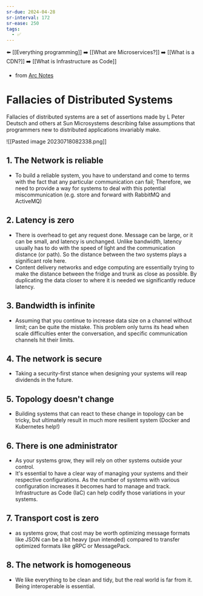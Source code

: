```yaml
---
sr-due: 2024-04-28
sr-interval: 172
sr-ease: 250
tags:
  - ✅
---
```


⬅️ [[Everything programming]]
➡️ [[What are Microservices?]]
➡️ [[What is a CDN?]]
➡️ [[What is Infrastructure as Code]]

- from [Arc Notes](https://architecturenotes.co/fallacies-of-distributed-systems/)

# Fallacies of Distributed Systems

Fallacies of distributed systems are a set of assertions made by L Peter Deutsch and others at Sun Microsystems describing false assumptions that programmers new to distributed applications invariably make.

![[Pasted image 20230718082338.png]]

## 1. The Network is reliable

- To build a reliable system, you have to understand and come to terms with the fact that any particular communication can fail; Therefore, we need to provide a way for systems to deal with this potential miscommunication (e.g. store and forward with RabbitMQ and ActiveMQ)

## 2. Latency is zero
- There is overhead to get any request done. Message can be large, or it can be small, and latency is unchanged. Unlike bandwidth, latency usually has to do with the speed of light and the communication distance (or path). So the distance between the two systems plays a significant role here.
- Content delivery networks and edge computing are essentially trying to make the distance between the fridge and trunk as close as possible. By duplicating the data closer to where it is needed we significantly reduce latency.

## 3. Bandwidth is infinite
- Assuming that you continue to increase data size on a channel without limit; can be quite the mistake. This problem only turns its head when scale difficulties enter the conversation, and specific communication channels hit their limits.

## 4. The network is secure
- Taking a security-first stance when designing your systems will reap dividends in the future.

## 5. Topology doesn't change
- Building systems that can react to these change in topology can be tricky, but ultimately result in much more resilient system (Docker and Kubernetes help!)

## 6. There is one administrator
- As your systems grow, they will rely on other systems outside your control.
- It's essential to have a clear way of managing your systems and their respective configurations. As the number of systems with various configuration increases it becomes hard to manage and track. Infrastructure as Code (IaC) can help codify those variations in your systems.

## 7. Transport cost is zero
- as systems grow, that cost may be worth optimizing message formats like JSON can be a bit heavy (pun intended) compared to transfer optimized formats like gRPC or MessagePack.

## 8. The network is homogeneous
- We like everything to be clean and tidy, but the real world is far from it. Being interoperable is essential.